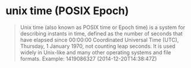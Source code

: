 # unix time (POSIX Epoch)

> Unix time (also known as POSIX time or Epoch time) is a system for describing instants in time, defined as the number of seconds that have elapsed since 00:00:00 Coordinated Universal Time (UTC), Thursday, 1 January 1970, not counting leap seconds. It is used widely in Unix-like and many other operating systems and file formats.
Example: 1419086327 (2014-12-20T14:38:47Z)

